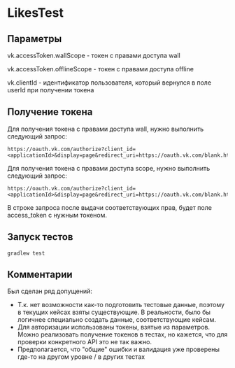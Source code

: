 # LikesTest

## Параметры

vk.accessToken.wallScope - токен с правами доступа wall

vk.accessToken.offlineScope - токен с правами доступа offline

vk.clientId - идентификатор пользователя, который вернулся в поле userId при получении токена

## Получение токена

Для получения токена с правами доступа wall, нужно выполнить следующий запрос:

    https://oauth.vk.com/authorize?client_id=<applicationId>&display=page&redirect_uri=https://oauth.vk.com/blank.html&scope=wall&response_type=token&v=5.131&state=123456

Для получения токена с правами доступа scope, нужно выполнить следующий запрос:
    
    https://oauth.vk.com/authorize?client_id=<applicationId>&display=page&redirect_uri=https://oauth.vk.com/blank.html&scope=offline&response_type=token&v=5.131&state=123456

В строке запроса после выдачи соответствующих прав, будет поле access_token с нужным токеном.

## Запуск тестов

    gradlew test

## Комментарии

Был сделан ряд допущений:
 - Т.к. нет возможности как-то подготовить тестовые данные, поэтому в текущих кейсах взяты существующие. В реальности, было бы логичнее специально создать данные, соответствующие кейсам.
 - Для авторизации использованы токены, взятые из параметров. Можно реализовать получение токенов в тестах, но кажется, что для проверки конкретного API это не так важно.
 - Предполагается, что "общие" ошибки и валидация уже проверены где-то на другом уровне / в других тестах
